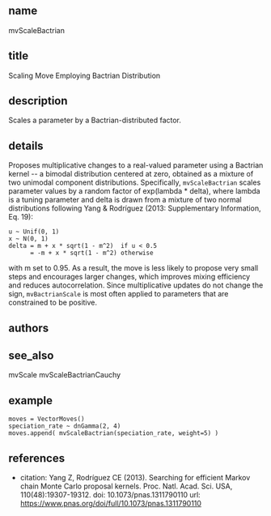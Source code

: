 ## name
mvScaleBactrian
## title
Scaling Move Employing Bactrian Distribution
## description
Scales a parameter by a Bactrian-distributed factor. 
## details
Proposes multiplicative changes to a real-valued parameter using a Bactrian
kernel -- a bimodal distribution centered at zero, obtained as a mixture of two
unimodal component distributions. Specifically, `mvScaleBactrian` scales
parameter values by a random factor of exp(lambda * delta), where lambda is a
tuning parameter and delta is drawn from a mixture of two normal distributions
following Yang & Rodríguez (2013: Supplementary Information, Eq. 19): 

    u ~ Unif(0, 1)
    x ~ N(0, 1)
    delta = m + x * sqrt(1 - m^2)  if u < 0.5
          = -m + x * sqrt(1 - m^2) otherwise

with m set to 0.95. As a result, the move is less likely to propose very small
steps and encourages larger changes, which improves mixing efficiency and
reduces autocorrelation. Since multiplicative updates do not change the sign,
`mvBactrianScale` is most often applied to parameters that are constrained to
be positive.

## authors
## see_also
mvScale
mvScaleBactrianCauchy
## example
    moves = VectorMoves()
    speciation_rate ~ dnGamma(2, 4)
    moves.append( mvScaleBactrian(speciation_rate, weight=5) )

## references
- citation: Yang Z, Rodríguez CE (2013). Searching for efficient Markov chain Monte Carlo proposal kernels. Proc. Natl. Acad. Sci. USA, 110(48):19307-19312.
  doi: 10.1073/pnas.1311790110
  url: https://www.pnas.org/doi/full/10.1073/pnas.1311790110
